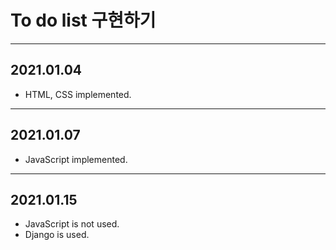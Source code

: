 # To do list 구현하기

----

## 2021.01.04

- HTML, CSS implemented.

---

## 2021.01.07

- JavaScript implemented.

---

## 2021.01.15

- JavaScript is not used.
- Django is used.

